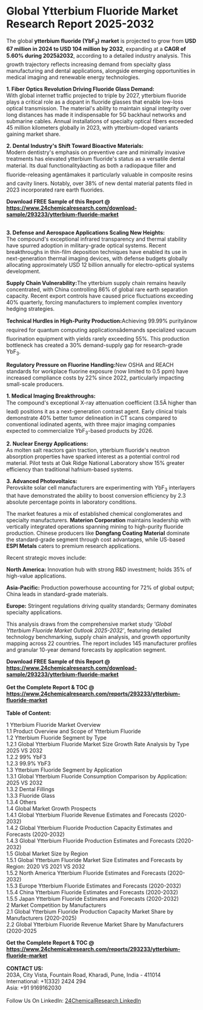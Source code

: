 <h1>Global Ytterbium Fluoride Market Research Report 2025-2032</h1><p>The global <strong>ytterbium fluoride (YbF<sub>3</sub>) market</strong> is projected to grow from <strong>USD 67 million in 2024 to USD 104 million by 2032</strong>, expanding at a <strong>CAGR of 5.60% during 2025â2032</strong>, according to a detailed industry analysis. This growth trajectory reflects increasing demand from specialty glass manufacturing and dental applications, alongside emerging opportunities in medical imaging and renewable energy technologies.</p><p><strong>1. Fiber Optics Revolution Driving Fluoride Glass Demand:</strong><br>
With global internet traffic projected to triple by 2027, ytterbium fluoride plays a critical role as a dopant in fluoride glasses that enable low-loss optical transmission. The material's ability to maintain signal integrity over long distances has made it indispensable for 5G backhaul networks and submarine cables. Annual installations of specialty optical fibers exceeded 45 million kilometers globally in 2023, with ytterbium-doped variants gaining market share.</p><p><strong>2. Dental Industry's Shift Toward Bioactive Materials:</strong><br>
Modern dentistry's emphasis on preventive care and minimally invasive treatments has elevated ytterbium fluoride's status as a versatile dental material. Its dual functionalityâacting as both a radiopaque filler and fluoride-releasing agentâmakes it particularly valuable in composite resins and cavity liners. Notably, over 38% of new dental material patents filed in 2023 incorporated rare earth fluorides.</p><div><b>Download FREE Sample of this Report @ 
            <a href="https://www.24chemicalresearch.com/download-sample/293233/ytterbium-fluoride-market">
            https://www.24chemicalresearch.com/download-sample/293233/ytterbium-fluoride-market</a></b></div><br><p><strong>3. Defense and Aerospace Applications Scaling New Heights:</strong><br>
The compound's exceptional infrared transparency and thermal stability have spurred adoption in military-grade optical systems. Recent breakthroughs in thin-film deposition techniques have enabled its use in next-generation thermal imaging devices, with defense budgets globally allocating approximately USD 12 billion annually for electro-optical systems development.</p><p><strong>Supply Chain Vulnerability:</strong>The ytterbium supply chain remains heavily concentrated, with China controlling 86% of global rare earth separation capacity. Recent export controls have caused price fluctuations exceeding 40% quarterly, forcing manufacturers to implement complex inventory hedging strategies.</p><p><strong>Technical Hurdles in High-Purity Production:</strong>Achieving 99.99% purityânow required for quantum computing applicationsâdemands specialized vacuum fluorination equipment with yields rarely exceeding 55%. This production bottleneck has created a 30% demand-supply gap for research-grade YbF<sub>3</sub>.</p><p><strong>Regulatory Pressure on Fluorine Handling:</strong>New OSHA and REACH standards for workplace fluorine exposure (now limited to 0.5 ppm) have increased compliance costs by 22% since 2022, particularly impacting small-scale producers.</p><p><strong>1. Medical Imaging Breakthroughs:</strong><br>
The compound's exceptional X-ray attenuation coefficient (3.5Ã higher than lead) positions it as a next-generation contrast agent. Early clinical trials demonstrate 40% better tumor delineation in CT scans compared to conventional iodinated agents, with three major imaging companies expected to commercialize YbF<sub>3</sub>-based products by 2026.</p><p><strong>2. Nuclear Energy Applications:</strong><br>
As molten salt reactors gain traction, ytterbium fluoride's neutron absorption properties have sparked interest as a potential control rod material. Pilot tests at Oak Ridge National Laboratory show 15% greater efficiency than traditional hafnium-based systems.</p><p><strong>3. Advanced Photovoltaics:</strong><br>
Perovskite solar cell manufacturers are experimenting with YbF<sub>3</sub> interlayers that have demonstrated the ability to boost conversion efficiency by 2.3 absolute percentage points in laboratory conditions.</p><p>The market features a mix of established chemical conglomerates and specialty manufacturers. <strong>Materion Corporation</strong> maintains leadership with vertically integrated operations spanning mining to high-purity fluoride production. Chinese producers like <strong>Dongfang Coating Material</strong> dominate the standard-grade segment through cost advantages, while US-based <strong>ESPI Metals</strong> caters to premium research applications.</p><p>Recent strategic moves include:</p><p><strong>North America:</strong> Innovation hub with strong R&amp;D investment; holds 35% of high-value applications.</p><p><strong>Asia-Pacific:</strong> Production powerhouse accounting for 72% of global output; China leads in standard-grade materials.</p><p><strong>Europe:</strong> Stringent regulations driving quality standards; Germany dominates specialty applications.</p><p>This analysis draws from the comprehensive market study <em>'Global Ytterbium Fluoride Market Outlook 2025-2032'</em>, featuring detailed technology benchmarking, supply chain analysis, and growth opportunity mapping across 22 countries. The report includes 145 manufacturer profiles and granular 10-year demand forecasts by application segment.</p><div><b>Download FREE Sample of this Report @ 
            <a href="https://www.24chemicalresearch.com/download-sample/293233/ytterbium-fluoride-market">
            https://www.24chemicalresearch.com/download-sample/293233/ytterbium-fluoride-market</a></b></div><br><div><b>Get the Complete Report & TOC @ 
            <a href="https://www.24chemicalresearch.com/reports/293233/ytterbium-fluoride-market">
            https://www.24chemicalresearch.com/reports/293233/ytterbium-fluoride-market</a></b></div><br>
            <b>Table of Content:</b><p>1 Ytterbium Fluoride Market Overview<br />
    1.1 Product Overview and Scope of Ytterbium Fluoride<br />
    1.2 Ytterbium Fluoride Segment by Type<br />
        1.2.1 Global Ytterbium Fluoride Market Size Growth Rate Analysis by Type 2025 VS 2032<br />
        1.2.2 99% YbF3<br />
        1.2.3 99.9% YbF3<br />
    1.3 Ytterbium Fluoride Segment by Application<br />
        1.3.1 Global Ytterbium Fluoride Consumption Comparison by Application: 2025 VS 2032<br />
        1.3.2 Dental Fillings<br />
        1.3.3 Fluoride Glass<br />
        1.3.4 Others<br />
    1.4 Global Market Growth Prospects<br />
        1.4.1 Global Ytterbium Fluoride Revenue Estimates and Forecasts (2020-2032)<br />
        1.4.2 Global Ytterbium Fluoride Production Capacity Estimates and Forecasts (2020-2032)<br />
        1.4.3 Global Ytterbium Fluoride Production Estimates and Forecasts (2020-2032)<br />
    1.5 Global Market Size by Region<br />
        1.5.1 Global Ytterbium Fluoride Market Size Estimates and Forecasts by Region: 2020 VS 2021 VS 2032<br />
        1.5.2 North America Ytterbium Fluoride Estimates and Forecasts (2020-2032)<br />
        1.5.3 Europe Ytterbium Fluoride Estimates and Forecasts (2020-2032)<br />
        1.5.4 China Ytterbium Fluoride Estimates and Forecasts (2020-2032)<br />
        1.5.5 Japan Ytterbium Fluoride Estimates and Forecasts (2020-2032)<br />
2 Market Competition by Manufacturers<br />
    2.1 Global Ytterbium Fluoride Production Capacity Market Share by Manufacturers (2020-2025)<br />
    2.2 Global Ytterbium Fluoride Revenue Market Share by Manufacturers (2020-2025</p><div><b>Get the Complete Report & TOC @ 
            <a href="https://www.24chemicalresearch.com/reports/293233/ytterbium-fluoride-market">
            https://www.24chemicalresearch.com/reports/293233/ytterbium-fluoride-market</a></b></div><br><b>CONTACT US:</b><br>
            203A, City Vista, Fountain Road, Kharadi, Pune, India - 411014<br>
            International: +1(332) 2424 294<br>
            Asia: +91 9169162030 <br><br>
            Follow Us On LinkedIn: <a href="https://www.linkedin.com/company/24chemicalresearch/">24ChemicalResearch LinkedIn</a>